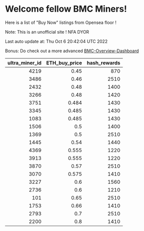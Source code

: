 # Welcome fellow BMC Miners!
Here is a list of "Buy Now" listings from Opensea floor !

Note: This is an unofficial site ! NFA DYOR

Last auto update at: Thu Oct  6 20:42:04 UTC 2022

Bonus: Do check out a more advanced [BMC-Overview-Dashboard](https://dune.com/defifunk/BMC-Overview-Dashboard)


|   ultra_miner_id |   ETH_buy_price |   hash_rewards |
|-----------------:|----------------:|---------------:|
|             4219 |           0.45  |            870 |
|             3486 |           0.46  |           2510 |
|             2432 |           0.48  |           1400 |
|             3266 |           0.48  |           1420 |
|             3751 |           0.484 |           1430 |
|             3345 |           0.485 |           1430 |
|             1083 |           0.485 |           1430 |
|             1506 |           0.5   |           1400 |
|             1369 |           0.5   |           2510 |
|             1445 |           0.54  |           1440 |
|             4369 |           0.555 |           1220 |
|             3913 |           0.555 |           1220 |
|             3870 |           0.57  |           2510 |
|             3070 |           0.575 |           1410 |
|             3227 |           0.6   |           1560 |
|             2736 |           0.6   |           1210 |
|              101 |           0.65  |           2510 |
|             1753 |           0.66  |           1410 |
|             2793 |           0.7   |           2510 |
|             2200 |           0.8   |           1410 |